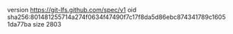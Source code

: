 version https://git-lfs.github.com/spec/v1
oid sha256:801481255714a274f0634f47490f7c17f8da5d86ebc874341789c16051da77ba
size 2803
